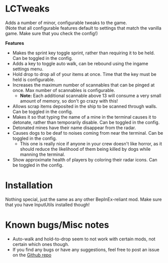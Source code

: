 # LCTweaks
Adds a number of minor, configurable tweaks to the game.<br />
(Note that all configurable features default to settings that match the vanilla game. Make sure that you check the config!)

**Features**
- Makes the sprint key toggle sprint, rather than requiring it to be held. Can be toggled in the config.
- Adds a key to toggle auto walk, can be rebound using the ingame settings menu.
- Hold drop to drop all of your items at once. Time that the key must be held is configurable.
- Increases the maximum number of scannables that can be pinged at once. Max number of scannables is configurable.
  - **Note:** Each additional scannable above 13 will consume a very small amount of memory, so don't go crazy with this!
- Allows scrap items deposited in the ship to be scanned through walls. Can be toggled in the config.
- Makes it so that typing the name of a mine in the terminal causes it to detonate, rather than temporarily disable. Can be toggled in the config.
- Detonated mines have their name disappear from the radar.
- Causes dogs to be deaf to noises coming from near the terminal. Can be toggled in the config.
  - This one is really nice if anyone in your crew doesn't like horror, as it should reduce the likelihood of them being killed by dogs while manning the terminal.
- Show approximate health of players by coloring their radar icons. Can be toggled in the config.

# Installation
Nothing special, just the same as any other BepInEx-reliant mod. Make sure that you have InputUtils installed though!

# Known bugs/Misc notes
- Auto-walk and hold-to-drop seem to not work with certain mods, not certain which ones though.
- If you find any bugs or have any suggestions, feel free to post an issue on the [Github repo](https://github.com/coderCleric/lctweaks_pub)
